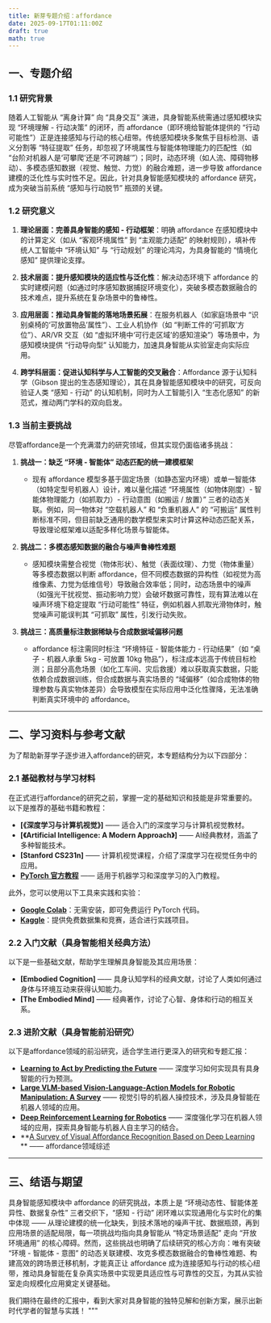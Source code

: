 ```yaml
---
title: 新芽专题介绍：affordance
date: 2025-09-17T01:11:00Z
draft: true
math: true
---
```



## 一、专题介绍

### 1.1  研究背景

随着人工智能从 “离身计算” 向 “具身交互” 演进，具身智能系统需通过感知模块实现 “环境理解 - 行动决策” 的闭环，而 affordance（即环境给智能体提供的 “行动可能性”）正是连接感知与行动的核心纽带。传统感知模块多聚焦于目标检测、语义分割等 “特征提取” 任务，却忽视了环境属性与智能体物理能力的匹配性（如 “台阶对机器人是‘可攀爬’还是‘不可跨越’”）；同时，动态环境（如人流、障碍物移动）、多模态感知数据（视觉、触觉、力觉）的融合难题，进一步导致 affordance 建模的泛化性与实时性不足。因此，针对具身智能感知模块的 affordance 研究，成为突破当前系统 “感知与行动脱节” 瓶颈的关键。

### 1.2  研究意义

1. **理论层面：完善具身智能的感知 - 行动框架**：明确 affordance 在感知模块中的计算定义（如从 “客观环境属性” 到 “主观能力适配” 的映射规则），填补传统人工智能中 “环境认知” 与 “行动规划” 的理论鸿沟，为具身智能的 “情境化感知” 提供理论支撑。

2. **技术层面：提升感知模块的适应性与泛化性**：解决动态环境下 affordance 的实时建模问题（如通过时序感知数据捕捉环境变化），突破多模态数据融合的技术难点，提升系统在复杂场景中的鲁棒性。

3. **应用层面：推动具身智能的落地场景拓展**：在服务机器人（如家庭场景中 “识别桌椅的‘可放置物品’属性”）、工业人机协作（如 “判断工件的‘可抓取’方位”）、AR/VR 交互（如 “虚拟环境中‘可行走区域’的感知渲染”）等场景中，为感知模块提供 “行动导向型” 认知能力，加速具身智能从实验室走向实际应用。

4. **跨学科层面：促进认知科学与人工智能的交叉融合**：Affordance 源于认知科学（Gibson 提出的生态感知理论），其在具身智能感知模块中的研究，可反向验证人类 “感知 - 行动” 的认知机制，同时为人工智能引入 “生态化感知” 的新范式，推动两门学科的双向启发。


### 1.3  当前主要挑战

尽管affordance是一个充满潜力的研究领域，但其实现仍面临诸多挑战：

1. **挑战一：缺乏 “环境 - 智能体” 动态匹配的统一建模框架**

   * 现有 affordance 模型多基于固定场景（如静态室内环境）或单一智能体（如特定型号机器人）设计，难以量化描述 “环境属性（如物体刚度）- 智能体物理能力（如抓取力）- 行动意图（如搬运 / 放置）” 三者的动态关联。例如，同一物体对 “空载机器人” 和 “负重机器人” 的 “可搬运” 属性判断标准不同，但目前缺乏通用的数学模型来实时计算这种动态匹配关系，导致理论框架难以适配多样化场景与智能体。

2. **挑战二：多模态感知数据的融合与噪声鲁棒性难题**

   * 感知模块需整合视觉（物体形状）、触觉（表面纹理）、力觉（物体重量）等多模态数据以判断 affordance，但不同模态数据的异构性（如视觉为高维像素、力觉为低维信号）导致融合效率低；同时，动态场景中的噪声（如强光干扰视觉、振动影响力觉）会破坏数据可靠性，现有算法难以在噪声环境下稳定提取 “行动可能性” 特征，例如机器人抓取光滑物体时，触觉噪声可能误判其 “可抓取” 属性，引发行动失败。

3. **挑战三：高质量标注数据稀缺与合成数据域偏移问题**

   * affordance 标注需同时标注 “环境特征 - 智能体能力 - 行动结果”（如 “桌子 - 机器人承重 5kg - 可放置 10kg 物品”），标注成本远高于传统目标检测；且部分高危场景（如化工车间、灾后救援）难以获取真实数据，只能依赖合成数据训练，但合成数据与真实场景的 “域偏移”（如合成物体的物理参数与真实物体差异）会导致模型在实际应用中泛化性骤降，无法准确判断真实环境中的 affordance。

---

## 二、学习资料与参考文献

为了帮助新芽学子逐步进入affordance的研究，本专题结构分为以下四部分：

### 2.1  基础教材与学习材料

在正式进行affordance的研究之前，掌握一定的基础知识和技能是非常重要的。以下是推荐的基础书籍和教程：

* **[《深度学习与计算机视觉》]** —— 适合入门的深度学习与计算机视觉教材。
* **[《Artificial Intelligence: A Modern Approach》]** —— AI经典教材，涵盖了多种智能技术。
* **[Stanford CS231n]** —— 计算机视觉课程，介绍了深度学习在视觉任务中的应用。
* **[PyTorch 官方教程](https://pytorch.org/tutorials/)** —— 适用于机器学习和深度学习的入门教程。

此外，您可以使用以下工具来实践和实验：

* **[Google Colab](https://colab.research.google.com/)**：无需安装，即可免费运行 PyTorch 代码。
* **[Kaggle](https://www.kaggle.com/)**：提供免费数据集和竞赛，适合进行实践项目。

### 2.2  入门文献（具身智能相关经典方法）

以下是一些基础文献，帮助学生理解具身智能及其应用场景：

* **[Embodied Cognition]** —— 具身认知学科的经典文献，讨论了人类如何通过身体与环境互动来获得认知能力。
* **[The Embodied Mind]** —— 经典著作，讨论了心智、身体和行动的相互关系。

### 2.3  进阶文献（具身智能前沿研究）

以下是affordance领域的前沿研究，适合学生进行更深入的研究和专题汇报：

* **[Learning to Act by Predicting the Future](https://arxiv.org/abs/1611.01779)** —— 深度学习如何实现具有具身智能的行为预测。
* **[Large VLM-based Vision-Language-Action Models for Robotic Manipulation: A Survey](https://arxiv.org/abs/2508.13073)** —— 视觉引导的机器人操控技术，涉及具身智能在机器人领域的应用。
* **[Deep Reinforcement Learning for Robotics](https://arxiv.org/abs/2408.03539)** —— 深度强化学习在机器人领域的应用，探索具身智能与机器人自主学习的结合。
* **[A Survey of Visual Affordance Recognition Based  on Deep Learning](https://ieeexplore.ieee.org/abstract/document/10171410/) ** —— affordance领域综述

---

## 三、结语与期望

具身智能感知模块中 affordance 的研究挑战，本质上是 “环境动态性、智能体差异性、数据复杂性” 三者交织下，“感知 - 行动” 闭环难以实现通用化与实时化的集中体现 —— 从理论建模的统一化缺失，到技术落地的噪声干扰、数据瓶颈，再到应用场景的适配局限，每一项挑战均指向具身智能从 “特定场景适配” 走向 “开放环境通用” 的核心障碍。然而，这些挑战也明确了后续研究的核心方向：唯有突破 “环境 - 智能体 - 意图” 的动态关联建模、攻克多模态数据融合的鲁棒性难题、构建高效的跨场景迁移机制，才能真正让 affordance 成为连接感知与行动的核心纽带，推动具身智能在复杂真实场景中实现更具适应性与可靠性的交互，为其从实验室走向规模化应用奠定关键基础。

我们期待在最终的汇报中，看到大家对具身智能的独特见解和创新方案，展示出新时代学者的智慧与实践！
"""
